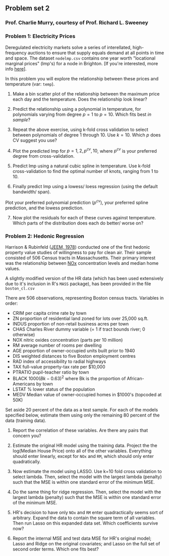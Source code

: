 
## Problem set 2
### Prof. Charlie Murry, courtesy of Prof. Richard L. Sweeney

### Problem 1: Electricity Prices

Deregulated electricity markets solve a series of interellated, high-frequency auctions to ensure that supply equals demand at all points in time and space. The dataset `nodelmp.csv` contains one year worth "locational marginal prices" (lmp's) for a node in Brighton. [If you're interested, more info [here](https://www.iso-ne.com/participate/support/faq/lmp)].

In this problem you will explore the relationship between these prices and temperature (var: `temp`).

1) Make a bin scatter plot of the relationship between the maximum price each day and the temperature. Does the relationship look linear?

2) Predict the relationship using a polynomial in temperature, for polynomials varying from degree $p=1$ to $p=10$. Which fits best *in sample*?

3) Repeat the above exercise, using k-fold cross validation to select between polynomials of degree 1 through 10. Use $k=10$. Which $p$ does CV suggest you use?

4) Plot the predicted lmp for $p=1,2,p^{cv},10$, where $p^{cv}$ is your preferred degree from cross-validation.

5) Predict lmp using a natural cubic spline in temperature. Use k-fold cross-validation to find the optimal number of knots, ranging from 1 to 10.

6) Finally predict lmp using a lowess/ loess regression (using the default bandwidth/ span).

Plot your preferred polynomial prediction ($p^{cv}$), your preferred spline prediction, and the lowess prediction.

7) Now plot the residuals for each of these curves against temperature. Which parts of the distribution does each do better/ worse on?


### Problem 2: Hedonic Regression

Harrison & Rubinfeld ([JEEM, 1978](https://www-sciencedirect-com.proxy.bc.edu/science/article/pii/0095069678900062)) conducted one of the first hedonic property value studies of willingness to pay for clean air. Their sample consisted of 506 Census tracts in Massachusetts. Their primary interest was the relationship between [NOx](https://www3.epa.gov/region1/airquality/nox.html) concentration levels and median home values.

A slightly modified version of the HR data (which has been used extensively due to it's inclusion in R's `MASS` package), has been provided in the file `boston_cl.csv`


 There are 506 observations, representing Boston census tracts.
 Variables in order:   
- CRIM     per capita crime rate by town
- ZN       proportion of residential land zoned for lots over 25,000 sq.ft.
- INDUS    proportion of non-retail business acres per town
- CHAS     Charles River dummy variable (= 1 if tract bounds river; 0 otherwise)
- NOX      nitric oxides concentration (parts per 10 million)
- RM       average number of rooms per dwelling
- AGE      proportion of owner-occupied units built prior to 1940
- DIS      weighted distances to five Boston employment centres
- RAD      index of accessibility to radial highways
- TAX      full-value property-tax rate per \$10,000
- PTRATIO  pupil-teacher ratio by town
- BLACK        $1000(Bk - 0.63)^2$ where Bk is the proportion of African-Americans by town
- LSTAT    % lower status of the population
- MEDV     Median value of owner-occupied homes in $1000's (topcoded at 50K)

Set aside 20 percent of the data as a test sample. For each of the models specified below, estimate them using only the remaining 80 percent of the data (training data).

1) Report the correlation of these variables. Are there any pairs that concern you?

2) Estimate the original HR model using the training data. Project the the log(Median House Price) onto all of the other variables. Everything should enter linearly, except for `NOx` and `RM`, which should only enter quadratically.

3) Now estimate the model using LASSO. Use k=10 fold cross validation to select lambda. Then, select the model with the largest lambda (penalty) such that the MSE is within one standard error of the minimum MSE.

3) Do the same thing for ridge regression. Then, select the model with the largest lambda (penalty) such that the MSE is within one standard error of the minimum MSE.

4) HR's decision to have only `NOx` and `RM` enter quadractically seems sort of arbitrary. Expand the data to contain the square term of all variables. Then run Lasso on this expanded data set. Which coefficients survive now?

5) Report the internal MSE and test data MSE for HR's original model; Lasso and Ridge on the original covariates; and Lasso on the full set of second order terms. Which one fits best?
